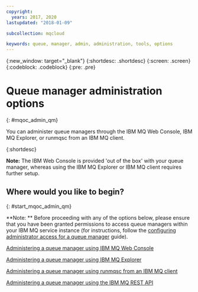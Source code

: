```yaml
---
copyright:
  years: 2017, 2020
lastupdated: "2018-01-09"

subcollection: mqcloud

keywords: queue, manager, admin, administration, tools, options
---
```


{:new_window: target="_blank"}
{:shortdesc: .shortdesc}
{:screen: .screen}
{:codeblock: .codeblock}
{:pre: .pre}

# Queue manager administration options
{: #mqoc_admin_qm}

You can administer queue managers through the IBM MQ Web Console, IBM MQ Explorer, or runmqsc from an IBM MQ client.

{:shortdesc}

**Note:** The IBM Web Console is provided 'out of the box' with your queue manager, whereas using the IBM MQ Explorer or IBM MQ client requires further setup.

## Where would you like to begin?
{: #start_mqoc_admin_qm}

**Note: ** Before proceeding with any of the options below, please ensure that you have been granted permissions to access queue managers within your IBM MQ service instance (for instructions, follow the [configuring administrator access for a queue manager](/docs/services/mqcloud?topic=mqcloud-tut_mqoc_configure_admin_qm_access) guide).

[Administering a queue manager using IBM MQ Web Console](/docs/services/mqcloud?topic=mqcloud-mqoc_admin_mqweb)

[Administering a queue manager using IBM MQ Explorer](/docs/services/mqcloud?topic=mqcloud-mqoc_admin_mqcliexp)

[Administering a queue manager using runmqsc from an IBM MQ client](/docs/services/mqcloud?topic=mqcloud-mqoc_admin_mqcliexp)

[Administering a queue manager using the IBM MQ REST API](/docs/services/mqcloud?topic=mqcloud-mqoc_qm_rest_api#mqoc_qm_restadmin)
